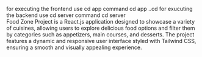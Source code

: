 for executing the frontend use cd app command	cd app	..cd	for exucuting the backend use cd server command 	cd server 	
Food Zone Project is a React.js application designed to showcase a variety of cuisines, allowing users to explore delicious food options and filter them by categories such as appetizers, main courses, and desserts. The project features a dynamic and responsive user interface styled with Tailwind CSS, ensuring a smooth and visually appealing experience.
